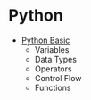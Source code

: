 # Python

- [Python Basic](./Basics.md)
    - Variables
    - Data Types
    - Operators
    - Control Flow
    - Functions


